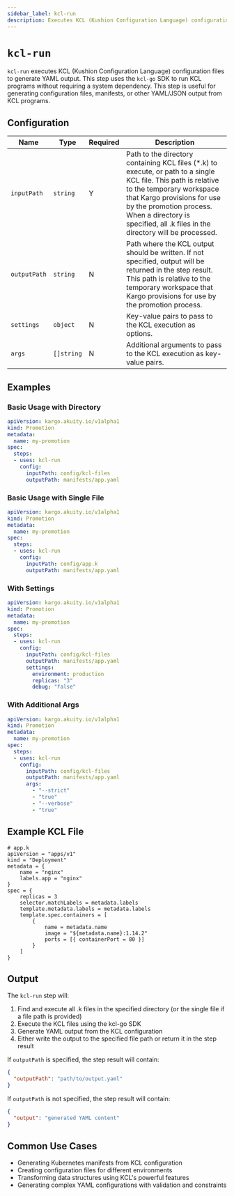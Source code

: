 ```yaml
---
sidebar_label: kcl-run
description: Executes KCL (Kushion Configuration Language) configuration files to generate YAML output.
---
```


# `kcl-run`

`kcl-run` executes KCL (Kushion Configuration Language) configuration files to
generate YAML output. This step uses the `kcl-go` SDK to run KCL programs
without requiring a system dependency. This step is useful for generating
configuration files, manifests, or other YAML/JSON output from KCL programs.

## Configuration

| Name | Type | Required | Description |
|------|------|----------|-------------|
| `inputPath` | `string` | Y | Path to the directory containing KCL files (*.k) to execute, or path to a single KCL file. This path is relative to the temporary workspace that Kargo provisions for use by the promotion process. When a directory is specified, all .k files in the directory will be processed. |
| `outputPath` | `string` | N | Path where the KCL output should be written. If not specified, output will be returned in the step result. This path is relative to the temporary workspace that Kargo provisions for use by the promotion process. |
| `settings` | `object` | N | Key-value pairs to pass to the KCL execution as options. |
| `args` | `[]string` | N | Additional arguments to pass to the KCL execution as key-value pairs. |

## Examples

### Basic Usage with Directory

```yaml
apiVersion: kargo.akuity.io/v1alpha1
kind: Promotion
metadata:
  name: my-promotion
spec:
  steps:
  - uses: kcl-run
    config:
      inputPath: config/kcl-files
      outputPath: manifests/app.yaml
```

### Basic Usage with Single File

```yaml
apiVersion: kargo.akuity.io/v1alpha1
kind: Promotion
metadata:
  name: my-promotion
spec:
  steps:
  - uses: kcl-run
    config:
      inputPath: config/app.k
      outputPath: manifests/app.yaml
```

### With Settings

```yaml
apiVersion: kargo.akuity.io/v1alpha1
kind: Promotion
metadata:
  name: my-promotion
spec:
  steps:
  - uses: kcl-run
    config:
      inputPath: config/kcl-files
      outputPath: manifests/app.yaml
      settings:
        environment: production
        replicas: "3"
        debug: "false"
```

### With Additional Args

```yaml
apiVersion: kargo.akuity.io/v1alpha1
kind: Promotion
metadata:
  name: my-promotion
spec:
  steps:
  - uses: kcl-run
    config:
      inputPath: config/kcl-files
      outputPath: manifests/app.yaml
      args:
        - "--strict"
        - "true"
        - "--verbose"
        - "true"
```

## Example KCL File

```kcl
# app.k
apiVersion = "apps/v1"
kind = "Deployment"
metadata = {
    name = "nginx"
    labels.app = "nginx"
}
spec = {
    replicas = 3
    selector.matchLabels = metadata.labels
    template.metadata.labels = metadata.labels
    template.spec.containers = [
        {
            name = metadata.name
            image = "${metadata.name}:1.14.2"
            ports = [{ containerPort = 80 }]
        }
    ]
}
```

## Output

The `kcl-run` step will:
1. Find and execute all .k files in the specified directory (or the single file if a file path is provided)
2. Execute the KCL files using the kcl-go SDK
3. Generate YAML output from the KCL configuration
4. Either write the output to the specified file path or return it in the step result

If `outputPath` is specified, the step result will contain:
```json
{
  "outputPath": "path/to/output.yaml"
}
```

If `outputPath` is not specified, the step result will contain:
```json
{
  "output": "generated YAML content"
}
```

## Common Use Cases

- Generating Kubernetes manifests from KCL configuration
- Creating configuration files for different environments
- Transforming data structures using KCL's powerful features
- Generating complex YAML configurations with validation and constraints
